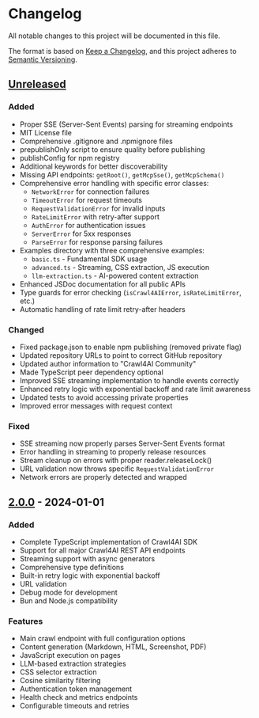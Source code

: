 # Changelog

All notable changes to this project will be documented in this file.

The format is based on [Keep a Changelog](https://keepachangelog.com/en/1.1.0/),
and this project adheres to [Semantic Versioning](https://semver.org/spec/v2.0.0.html).

## [Unreleased]

### Added
- Proper SSE (Server-Sent Events) parsing for streaming endpoints
- MIT License file
- Comprehensive .gitignore and .npmignore files
- prepublishOnly script to ensure quality before publishing
- publishConfig for npm registry
- Additional keywords for better discoverability
- Missing API endpoints: `getRoot()`, `getMcpSse()`, `getMcpSchema()`
- Comprehensive error handling with specific error classes:
  - `NetworkError` for connection failures
  - `TimeoutError` for request timeouts
  - `RequestValidationError` for invalid inputs
  - `RateLimitError` with retry-after support
  - `AuthError` for authentication issues
  - `ServerError` for 5xx responses
  - `ParseError` for response parsing failures
- Examples directory with three comprehensive examples:
  - `basic.ts` - Fundamental SDK usage
  - `advanced.ts` - Streaming, CSS extraction, JS execution
  - `llm-extraction.ts` - AI-powered content extraction
- Enhanced JSDoc documentation for all public APIs
- Type guards for error checking (`isCrawl4AIError`, `isRateLimitError`, etc.)
- Automatic handling of rate limit retry-after headers

### Changed
- Fixed package.json to enable npm publishing (removed private flag)
- Updated repository URLs to point to correct GitHub repository
- Updated author information to "Crawl4AI Community"
- Made TypeScript peer dependency optional
- Improved SSE streaming implementation to handle events correctly
- Enhanced retry logic with exponential backoff and rate limit awareness
- Updated tests to avoid accessing private properties
- Improved error messages with request context

### Fixed
- SSE streaming now properly parses Server-Sent Events format
- Error handling in streaming to properly release resources
- Stream cleanup on errors with proper reader.releaseLock()
- URL validation now throws specific `RequestValidationError`
- Network errors are properly detected and wrapped

## [2.0.0] - 2024-01-01

### Added
- Complete TypeScript implementation of Crawl4AI SDK
- Support for all major Crawl4AI REST API endpoints
- Streaming support with async generators
- Comprehensive type definitions
- Built-in retry logic with exponential backoff
- URL validation
- Debug mode for development
- Bun and Node.js compatibility

### Features
- Main crawl endpoint with full configuration options
- Content generation (Markdown, HTML, Screenshot, PDF)
- JavaScript execution on pages
- LLM-based extraction strategies
- CSS selector extraction
- Cosine similarity filtering
- Authentication token management
- Health check and metrics endpoints
- Configurable timeouts and retries

[Unreleased]: https://github.com/unclecode/crawl4ai-sdk/compare/v2.0.0...HEAD
[2.0.0]: https://github.com/unclecode/crawl4ai-sdk/releases/tag/v2.0.0
